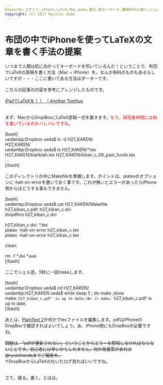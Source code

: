 ```yaml
---
Keywords:コマンド,iPhone,LaTeX,Mac,make,寝る,脱キーボード,腰痛持ちに捧ぐ,シェル芸
Copyright: (C) 2017 Ryuichi Ueda
---
```


# 布団の中でiPhoneを使ってLaTeXの文章を書く手法の提案
いつまで人類は机に向かってキーボードを叩いているんだ！ということで、布団でLaTeXの原稿を書く方法（Mac + iPhone）を。なんか有料のものもあるらしいですが・・・ここに書いてある方法はダーターです。<br />
<br />
こちらの記事の内容を参考にアレンジしたものです。<br />
<br />
<a href="http://tomhus.blogspot.jp/2011/02/ipadlatex.html" target="_blank">iPadでLaTeXを！！　| Another Tomhus</a><br />
<br />
<br />
まず、MacからDropBoxにLaTeX原稿一式を置きます。<span style="color:red">もう、研究者仲間には何を書いているのかバレバレですね。</span><br />
<br />
[bash]<br />
uedambp:Dropbox ueda$ ls -d H27_KAKEN/<br />
H27_KAKEN/<br />
uedambp:Dropbox ueda$ ls H27_KAKEN/*.tex<br />
H27_KAKEN/blahblah.tex H27_KAKEN/kiban_c_08_past_funds.tex<br />
...<br />
[/bash]<br />
<br />
このディレクトリの中にMakefileを準備します。ポイントは、platexのオプションに-halt-on-errorを書いておく事です。これが無いとエラーがあったらiPhone側からはどうする事もできません。<br />
<br />
[bash]<br />
uedambp:Dropbox ueda$ cat H27_KAKEN/Makefile <br />
h27_kiban_c.pdf: h27_kiban_c.dvi<br />
	dvipdfmx h27_kiban_c.dvi<br />
<br />
h27_kiban_c.dvi: *.tex<br />
	platex -halt-on-error h27_kiban_c.tex<br />
	platex -halt-on-error h27_kiban_c.tex<br />
<br />
clean:<br />
<br />
	rm -f *.dvi *.aux<br />
[/bash]<br />
<br />
ここでシェル芸。5秒に一回makeします。<br />
<br />
[bash]<br />
uedambp:Dropbox ueda$ cd H27_KAKEN/<br />
uedambp:H27_KAKEN ueda$ while sleep 5 ; do make ;done<br />
make: `h27_kiban_c.pdf' is up to date.<br />
make: `h27_kiban_c.pdf' is up to date.<br />
[/bash]<br />
<br />
あとは、<a href="https://itunes.apple.com/jp/app/plaintext-2/id769101727?mt=8" target="_blank">PlainText 2</a>か何かでtexファイルを編集します。pdfはiPhoneのDropBoxで確認すればよいでしょう。あ、iPhone側にもDropBoxが必要ですね。<br />
<br />
<s>問題は、「pdfが更新されない」ということからエラーを察知しなければならないことです。初心者には辛いかもしれません。何か改善策があれば\@ryuichiuedaまでご報告を。</s><br />
↑DropBoxからLaTeXの吐いたログ見ればいいですね。<br />
<br />
<br />
さて、寝る。書く。とほほ。<br />
<br />
<br />
<br />


